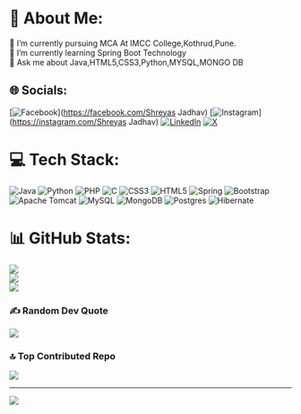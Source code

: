 # 💫 About Me:
🔭 I’m currently pursuing MCA At IMCC College,Kothrud,Pune.<br>🌱 I’m currently learning Spring Boot Technology<br>💬 Ask me about Java,HTML5,CSS3,Python,MYSQL,MONGO DB


## 🌐 Socials:
[![Facebook](https://img.shields.io/badge/Facebook-%231877F2.svg?logo=Facebook&logoColor=white)](https://facebook.com/Shreyas Jadhav) [![Instagram](https://img.shields.io/badge/Instagram-%23E4405F.svg?logo=Instagram&logoColor=white)](https://instagram.com/Shreyas Jadhav) [![LinkedIn](https://img.shields.io/badge/LinkedIn-%230077B5.svg?logo=linkedin&logoColor=white)](https://linkedin.com/in/shreyas7032) [![X](https://img.shields.io/badge/X-black.svg?logo=X&logoColor=white)](https://x.com/jadhav_shr86728) 

# 💻 Tech Stack:
![Java](https://img.shields.io/badge/java-%23ED8B00.svg?style=for-the-badge&logo=openjdk&logoColor=white) ![Python](https://img.shields.io/badge/python-3670A0?style=for-the-badge&logo=python&logoColor=ffdd54) ![PHP](https://img.shields.io/badge/php-%23777BB4.svg?style=for-the-badge&logo=php&logoColor=white) ![C](https://img.shields.io/badge/c-%2300599C.svg?style=for-the-badge&logo=c&logoColor=white) ![CSS3](https://img.shields.io/badge/css3-%231572B6.svg?style=for-the-badge&logo=css3&logoColor=white) ![HTML5](https://img.shields.io/badge/html5-%23E34F26.svg?style=for-the-badge&logo=html5&logoColor=white) ![Spring](https://img.shields.io/badge/spring-%236DB33F.svg?style=for-the-badge&logo=spring&logoColor=white) ![Bootstrap](https://img.shields.io/badge/bootstrap-%238511FA.svg?style=for-the-badge&logo=bootstrap&logoColor=white) ![Apache Tomcat](https://img.shields.io/badge/apache%20tomcat-%23F8DC75.svg?style=for-the-badge&logo=apache-tomcat&logoColor=black) ![MySQL](https://img.shields.io/badge/mysql-4479A1.svg?style=for-the-badge&logo=mysql&logoColor=white) ![MongoDB](https://img.shields.io/badge/MongoDB-%234ea94b.svg?style=for-the-badge&logo=mongodb&logoColor=white) ![Postgres](https://img.shields.io/badge/postgres-%23316192.svg?style=for-the-badge&logo=postgresql&logoColor=white) ![Hibernate](https://img.shields.io/badge/Hibernate-59666C?style=for-the-badge&logo=Hibernate&logoColor=white)
# 📊 GitHub Stats:
![](https://github-readme-stats.vercel.app/api?username=shreyas7032&theme=bear&hide_border=true&include_all_commits=false&count_private=false)<br/>
![](https://github-readme-streak-stats.herokuapp.com/?user=shreyas7032&theme=bear&hide_border=true)<br/>
![](https://github-readme-stats.vercel.app/api/top-langs/?username=shreyas7032&theme=bear&hide_border=true&include_all_commits=false&count_private=false&layout=compact)

### ✍️ Random Dev Quote
![](https://quotes-github-readme.vercel.app/api?type=horizontal&theme=radical)

### 🔝 Top Contributed Repo
![](https://github-contributor-stats.vercel.app/api?username=shreyas7032&limit=5&theme=dark&combine_all_yearly_contributions=true)

---
[![](https://visitcount.itsvg.in/api?id=shreyas7032&icon=2&color=0)](https://visitcount.itsvg.in)

<!-- Proudly created with GPRM ( https://gprm.itsvg.in ) -->

